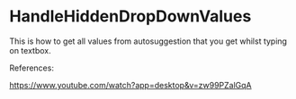 # HandleHiddenDropDownValues

This is how to get all values from autosuggestion that you get whilst typing on textbox.

References:

https://www.youtube.com/watch?app=desktop&v=zw99PZalGqA
